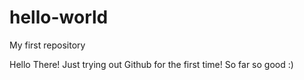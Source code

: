# hello-world
My first repository


Hello There!
Just trying out Github for the first time! So far so good :)
